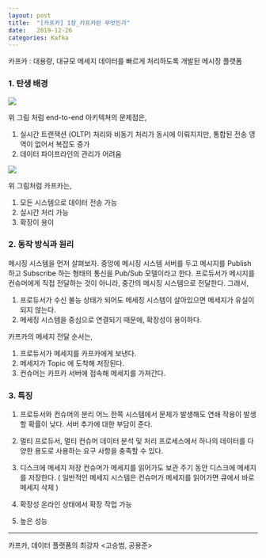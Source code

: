 ```yaml
---
layout: post
title:  "[카프카] 1장_카프카란 무엇인가"
date:   2019-12-26
categories: Kafka
---
```


카프카 : 대용량, 대규모 메세지 데이터를 빠르게 처리하도록 개발된 메시징 플랫폼

### 1. 탄생 배경

![](/image/kafka_end_to_end.png)

위 그림 처럼 end-to-end 아키텍쳐의 문제점은,

1. 실시간 트랜잭션 (OLTP) 처리와 비동기 처리가 동시에 이뤄지지만, 통합된 전송 영역이 없어서 복잡도 증가
2. 데이터 파이프라인의 관리가 어려움

![](/image/kafka_architecture.png)

위 그림처럼 카프카는,

1. 모든 시스템으로 데이터 전송 가능 
2. 실시간 처리 가능
3. 확장이 용이

### 2. 동작 방식과 원리

메시징 시스템을 먼저 살펴보자.
중앙에 메시징 시스템 서버를 두고 메시지를 Publish 하고 Subscribe 하는 형태의 통신을 Pub/Sub 모델이라고 한다.
프로듀서가 메시지를 컨슈머에게 직접 전달하는 것이 아니라, 중간의 메시징 시스템으로 전달한다. 그래서,

1. 프로듀서가 수신 불능 상태가 되어도 메세징 시스템이 살아있으면 메세지가 유실이 되지 않는다.
2. 메세징 시스템을 중심으로 연결되기 때문에, 확장성이 용이하다.

카프카의 메세지 전달 순서는,

1. 프로듀서가 메세지를 카프카에게 보낸다.
2. 메세지가 Topic 에 도착해 저장된다.
3. 컨슈머는 카프카 서버에 접속해 메세지를 가져간다. 

### 3. 특징

1. 프로듀서와 컨슈머의 분리
   어느 한쪽 시스템에서 문제가 발생해도 연쇄 작용이 발생할 확률이 낮다.
   서버 추가에 대한 부담이 준다.

2. 멀티 프로듀서, 멀티 컨슈머
   데이터 분석 및 처리 프로세스에서 하나의 데이터를 다양한 용도로 사용하는 요구 사항을 충족할 수 있다.

3. 디스크에 메세지 저장
   컨슈머가 메세지를 읽어가도 보관 주기 동안 디스크에 메세지를 저장한다.
   ( 일반적인 메세지 시스템은 컨슈머가 메세지를 읽어가면 큐에서 바로 메세지 삭제 )

4. 확장성
   온라인 상태에서 확장 작업 가능

5. 높은 성능

---

카프카, 데이터 플랫폼의 최강자 <고승범, 공용준>